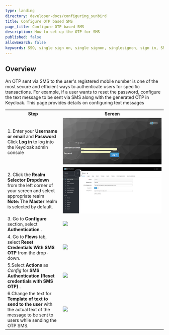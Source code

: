 ```yaml
---
type: landing
directory: developer-docs/configuring_sunbird
title: Configure OTP based SMS
page_title: Configure OTP based SMS 
description: How to set up the OTP for SMS
published: false
allowSearch: false
keywords: SSO, single sign on, single signon, singlesignon, sign in, SMS, sms, otp, OTP, Keycloak
---
```


## Overview
An OTP sent via SMS to the user's registered mobile number is one of the most secure and efficient ways to authenticate users for specific transactions. For example, if a user wants to reset the password, configure the text message to be sent via SMS along with the generated OTP in Keycloak. This page provides details on configuring text messages

<table>

<tr>
<th style="width:35%;">Step</th>
<th style="width:65%;">Screen</th>
 </tr>
  
<tr>
  <td>
1. Enter your <b>Username or email</b> and <b>Password</b><br>Click <b>Log in</b> to log into the Keycloak admin console
</td>
<td><img src="developer-docs/configuring_sunbird/images/keycloak_login.png"></td>
</tr>
 
<tr>
  <td> 
2. Click the <b>Realm Selector Dropdown</b> from the left corner of your screen and select appropriate realm <br>
<b>Note:</b> The <b>Master</b> realm is selected by default.
	</td>
	<td><img src="developer-docs/configuring_sunbird/images/realm_select.png"></td>
	</tr>
	
  <tr>
  <td> 
3. Go to <b>Configure </b> section, select <b>Authentication</b> .
  </td>
  <td><img src="https://github.com/manzarul/project-sunbird.github.io/blob/dev/img/Selectauthenticationsection.png"></td>
  </tr>
  
  <tr>
  <td> 
	  4. Go to <b>Flows </b> tab, select <b>Reset Credentials With SMS OTP</b> from the drop-down.
</td>
<td>
  <img src="https://github.com/manzarul/project-sunbird.github.io/blob/dev/img/selectflows.png">
  </td>
  </tr>

<tr>
<td> 
	5.Select <b>Actions</b> as <i>Config </i> for <b> SMS Authentication (Reset credentials with SMS OTP) </b>.
  </td>
  <td><img src="https://github.com/manzarul/project-sunbird.github.io/blob/dev/img/selectconfig.png"></td>
  </tr>

<tr>
<td> 
	6.Change the text for <b> Template of text to send to the user </b> with the actual text of the message to be sent to users while sending the OTP SMS.
  </td>
  <td><img src="https://github.com/manzarul/project-sunbird.github.io/blob/dev/img/changesmsotp.png"></td>
  </tr>
  
</table>

